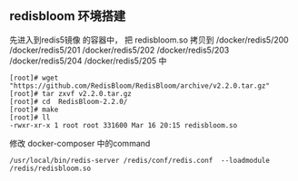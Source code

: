 

## redisbloom 环境搭建

先进入到redis5镜像 的容器中， 把 redisbloom.so 拷贝到 
/docker/redis5/200
/docker/redis5/201
/docker/redis5/202 
/docker/redis5/203
/docker/redis5/204 
/docker/redis5/205 中


```shell 
[root]# wget "https://github.com/RedisBloom/RedisBloom/archive/v2.2.0.tar.gz"
[root]# tar zxvf v2.2.0.tar.gz 
[root]# cd  RedisBloom-2.2.0/
[root]# make
[root]# ll
-rwxr-xr-x 1 root root 331600 Mar 16 20:15 redisbloom.so
``` 


修改 docker-composer 中的command

```shell 
/usr/local/bin/redis-server /redis/conf/redis.conf  --loadmodule /redis/redisbloom.so
```

